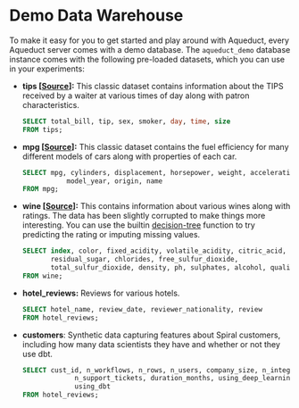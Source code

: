 # Demo Data Warehouse

To make it easy for you to get started and play around with Aqueduct, every Aqueduct server comes with a demo database. The `aqueduct_demo` database instance comes with the following pre-loaded datasets, which you can use in your experiments:

*   **tips \[**[**Source**](https://github.com/mwaskom/seaborn-data/blob/master/tips.csv)**]:** This classic dataset contains information about the TIPS received by a waiter at various times of day along with patron characteristics.

    ```sql
    SELECT total_bill, tip, sex, smoker, day, time, size
    FROM tips;
    ```
*   **mpg \[**[**Source**](https://github.com/mwaskom/seaborn-data/blob/master/mpg.csv)**]:** This classic dataset contains the fuel efficiency for many different models of cars along with properties of each car.

    ```sql
    SELECT mpg, cylinders, displacement, horsepower, weight, acceleration
    		   model_year, origin, name
    FROM mpg;
    ```
*   **wine \[**[**Source**](https://archive.ics.uci.edu/ml/datasets/wine+quality)**]:** This contains information about various wines along with ratings. The data has been slightly corrupted to make things more interesting. You can use the builtin  [decision-tree](https://www.notion.so/Decision-Tree-61dc9f001c494452923af4ff58a8ba55) function to try predicting the rating or imputing missing values.

    ```sql
    SELECT index, color, fixed_acidity, volatile_acidity, citric_acid, 
           residual_sugar, chlorides, free_sulfur_dioxide, 
           total_sulfur_dioxide, density, ph, sulphates, alcohol, quality 
    FROM wine;
    ```
*   **hotel\_reviews:** Reviews for various hotels.

    ```sql
    SELECT hotel_name, review_date, reviewer_nationality, review
    FROM hotel_reviews;
    ```
*   **customers**: Synthetic data capturing features about Spiral customers, including how many data scientists they have and whether or not they use dbt.

    ```sql
    SELECT cust_id, n_workflows, n_rows, n_users, company_size, n_integrations, 
    			 n_support_tickets, duration_months, using_deep_learning, n_data_eng,
    			 using_dbt
    FROM hotel_reviews;
    ```
